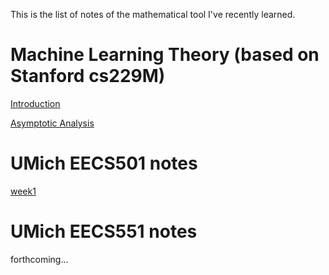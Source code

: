 This is the list of notes of the mathematical tool I've recently learned.

# Machine Learning Theory (based on Stanford cs229M)

[Introduction](https://zitao-shuai.github.io/notes/lecture_1.md)

[Asymptotic Analysis](https://zitao-shuai.github.io/notes/lecture_2.md)

# UMich EECS501 notes

[week1](https://zitao-shuai.github.io/notes/EECS501week1.md)

# UMich EECS551 notes

forthcoming...
